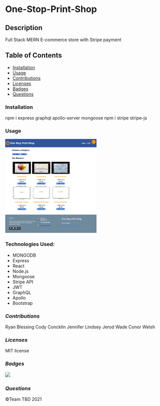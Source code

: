 # One-Stop-Print-Shop

## **Description**
Full Stack MERN E-commerce store with Stripe payment

## **Table of Contents**
* [Installation](#installation)
* [Usage](#usage)
* [Contributions](#contributions)
* [Licenses](#licenses)
* [Badges](#Badges)
* [Questions](#questions)


### **Installation**
npm i express graphql apollo-server mongoose
npm i stripe stripe-js


### **Usage**


<img src="./Client/public/screenshot.png" height=300>

### **Technologies Used:**
* MONGODB
* Express
* React
* Node.js
* Mongoose
* Stripe API
* JWT
* GraphQL
* Apollo
* Bootstrap


### *Contributions*
Ryan Blessing
Cody Concklin
Jennifer Lindsey
Jerod Wade
Conor Welsh

### *Licenses*
MIT license


### *Badges*
<img src="https://img.shields.io/badge/MIT-license-brightgreen">

### *Questions*



©Team TBD 2021